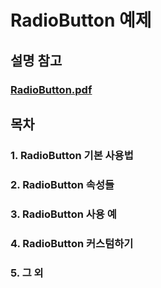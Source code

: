 # RadioButton 예제
## 설명 참고
### [RadioButton.pdf](https://github.com/OSCompanies/AOS_RadioButton/files/7955023/RadioButton.pdf)

## 목차
### 1. RadioButton 기본 사용법
### 2. RadioButton 속성들
### 3. RadioButton 사용 예
### 4. RadioButton 커스텀하기
### 5. 그 외
